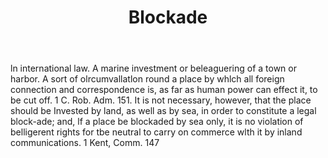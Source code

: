 ---
title: Blockade
letter: B
permalink: "/definitions/bld-blockade.html"
body: ln international law. A marine investment or beleaguering of a town or harbor.
  A sort of olrcumvallatlon round a place by whlch all foreign connection and correspondence
  is, as far as human power can effect it, to be cut off. 1 C. Rob. Adm. 151. It is
  not necessary, however, that the place should be Invested by land, as well as by
  sea, in order to constitute a legal block-ade; and, lf a place be blockaded by sea
  only, it is no violation of belligerent rights for tbe neutral to carry on commerce
  wlth it by inland communications. 1 Kent, Comm. 147
published_at: '2018-07-07'
source: Black's Law Dictionary 2nd Ed (1910)
layout: post
---
